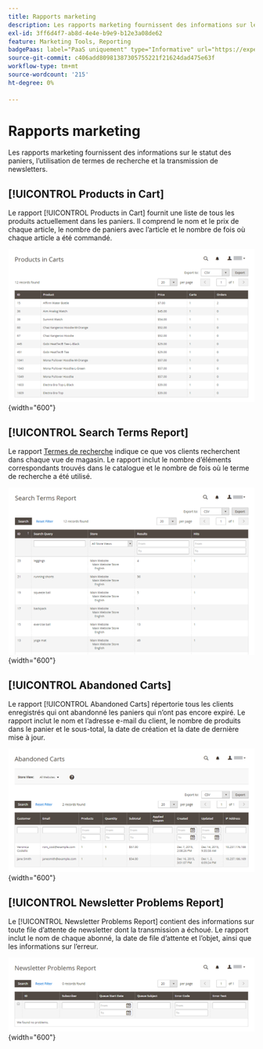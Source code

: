 ```yaml
---
title: Rapports marketing
description: Les rapports marketing fournissent des informations sur le statut des paniers, l’utilisation de termes de recherche et la transmission de newsletters.
exl-id: 3ff6d4f7-ab8d-4e4e-b9e9-b12e3a08de62
feature: Marketing Tools, Reporting
badgePaas: label="PaaS uniquement" type="Informative" url="https://experienceleague.adobe.com/fr/docs/commerce/user-guides/product-solutions" tooltip="S’applique uniquement aux projets Adobe Commerce on Cloud (infrastructure PaaS gérée par Adobe) et aux projets On-premise."
source-git-commit: c406add80981387305755221f21624dad475e63f
workflow-type: tm+mt
source-wordcount: '215'
ht-degree: 0%

---
```


# Rapports marketing

Les rapports marketing fournissent des informations sur le statut des paniers, l’utilisation de termes de recherche et la transmission de newsletters.

## [!UICONTROL Products in Cart]

Le rapport [!UICONTROL Products in Cart] fournit une liste de tous les produits actuellement dans les paniers. Il comprend le nom et le prix de chaque article, le nombre de paniers avec l’article et le nombre de fois où chaque article a été commandé.

![Rapport Produits dans le panier](./assets/products-in-cart.png){width="600"}

## [!UICONTROL Search Terms Report]

Le rapport [Termes de recherche](../catalog/search-terms.md#search-terms-report) indique ce que vos clients recherchent dans chaque vue de magasin. Le rapport inclut le nombre d’éléments correspondants trouvés dans le catalogue et le nombre de fois où le terme de recherche a été utilisé.

![Rapport Termes de recherche](./assets/search-terms.png){width="600"}

## [!UICONTROL Abandoned Carts]

Le rapport [!UICONTROL Abandoned Carts] répertorie tous les clients enregistrés qui ont abandonné les paniers qui n’ont pas encore expiré. Le rapport inclut le nom et l’adresse e-mail du client, le nombre de produits dans le panier et le sous-total, la date de création et la date de dernière mise à jour.

![Rapport Paniers abandonnés](./assets/abandoned-carts.png){width="600"}

## [!UICONTROL Newsletter Problems Report]

Le [!UICONTROL Newsletter Problems Report] contient des informations sur toute file d’attente de newsletter dont la transmission a échoué. Le rapport inclut le nom de chaque abonné, la date de file d’attente et l’objet, ainsi que les informations sur l’erreur.

![Rapport sur les problèmes de newsletter](./assets/newsletter-problems.png){width="600"}
